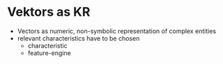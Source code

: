 # Vektors as KR
+ Vectors as numeric, non-symbolic representation of complex entities
+ relevant characteristics have to be chosen
	+ characteristic
	+ feature-engine
